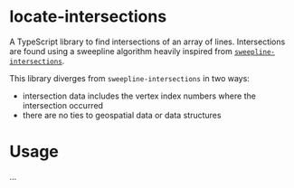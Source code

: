 # locate-intersections

A TypeScript library to find intersections of an array of lines. Intersections are found using a sweepline algorithm heavily inspired from [`sweepline-intersections`](https://github.com/rowanwins/sweepline-intersections). 

This library diverges from `sweepline-intersections` in two ways:

- intersection data includes the vertex index numbers where the intersection occurred
- there are no ties to geospatial data or data structures

# Usage

…

